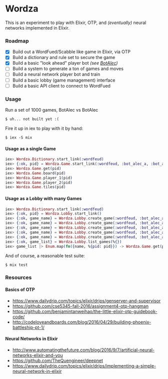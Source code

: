 # Wordza

This is an experiment to play with Elixir, OTP, and _(eventually)_ neural networks implemented in Elixir.

### Roadmap

- [x] Build out a WordFued/Scabble like game in Elixir, via OTP
- [x] Build a dictionary and rule set to secure the game
- [x] Build a basic "look ahead" player bot _(see [BotAlec](./lib/bot_alec/))_
- [ ] Build a system to generate a ton of games and moves
- [ ] Build a neural network player bot and train
- [ ] Build a basic lobby (game management) interface
- [ ] Build a basic API client to connect to WordFued

### Usage

Run a set of 1000 games, BotAlec vs BotAlec

```
$ uh... not built yet :(
```

Fire it up in iex to play with it by hand:

```
$ iex -S mix
```

#### Usage as a single Game

```ex
iex> Wordza.Dictionary.start_link(:wordfeud)
iex> {:ok, pid} = Wordza.Game.start_link(:wordfeud, :bot_alec_a, :bot_alec_b)
iex> Wordza.Game.get(pid)
iex> Wordza.Game.board(pid)
iex> Wordza.Game.player_1(pid)
iex> Wordza.Game.player_2(pid)
iex> Wordza.Game.tiles(pid)
```

#### Usage as a Lobby with many Games

```ex
iex> Wordza.Dictionary.start_link(:wordfeud)
iex> {:ok, pid} = Wordza.Lobby.start_link()
iex> {:ok, game_name} = Wordza.Lobby.create_game(:wordfeud, :bot_alec_a, :bot_alec_b)
iex> {:ok, game_name} = Wordza.Lobby.create_game(:wordfeud, :bot_alec_a, :bot_alec_b)
iex> {:ok, game_name} = Wordza.Lobby.create_game(:wordfeud, :bot_alec_a, :bot_alec_b)
iex> {:ok, game_name} = Wordza.Lobby.create_game(:wordfeud, :bot_alec_a, :bot_alec_b)
iex> {:ok, game_name} = Wordza.Lobby.create_game(:wordfeud, :bot_alec_a, :bot_alec_b)
iex> {:ok, game_list} = Wordza.Lobby.list_games(%{})
iex> game_list |> Enum.map(fn({name, %{pid: pid}}) -> Wordza.Game.get(pid, :full) end)
```

And of course, a reasonable test suite:

```
$ mix test
```

### Resources

#### Basics of OTP
- https://www.dailydrip.com/topics/elixir/drips/genserver-and-supervisor
- https://github.com/cse5345-fall-2016/assignment4-otp-hangman
- https://github.com/benjamintanweihao/the-little-elixir-otp-guidebook-code/
- http://codeloveandboards.com/blog/2016/04/29/building-phoenix-battleship-pt-1/

#### Neural Networks in Elixir
- http://www.automatingthefuture.com/blog/2016/9/7/artificial-neural-networks-elixir-and-you
- https://github.com/TheQuengineer/deepnet
- https://www.dailydrip.com/topics/elixir/drips/implementing-a-simple-neural-network-in-elixir
